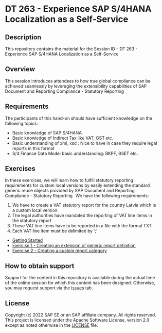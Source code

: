 # DT 263 - Experience SAP S/4HANA Localization as a Self-Service 

## Description

This repository contains the material for the Session ID - DT 263 - Experience SAP S/4HANA Localization as a Self-Service 

## Overview

This session introduces attendees to how true global compliance can be achieved seamlessly by leveraging the extensibility capabilities of SAP Document and Reporting Compliance - Statutory Reporting 

## Requirements

The participants of this hand-on should have sufficient knowledge on the following topics: 
- Basic knowledge of SAP S/4HANA 
- Basic knowledge of Indirect Tax like VAT, GST etc. 
- Basic understanding of xml, xsd : Nice to have in case they require legal reports in this format 
- S/4 Finance Data Model basic understanding: BKPF, BSET etc. 

## Exercises

In these exercises, we will learn how to fulfill statutory reporting requirements for custom local versions by easily extending the standard generic reuse objects provided by SAP Document and Reporting Compliance - Statutory Reporting   We have the following requirements:  

1. We have to create a VAT statutory report for the country Latvia which is a custom local version
2. The legal authorities have mandated the reporting of VAT line items in the statutory report
3. These VAT line items have to be reported in a file with the format TXT
4. Each VAT line item must be delimited by ';'

- [Getting Started](exercises/ex0/)
- [Exercise 1 - Creating an extension of generic report definition](exercises/ex1/)
- [Exercise 2 - Creating a custom report category](exercises/ex2/)


## How to obtain support

Support for the content in this repository is available during the actual time of the online session for which this content has been designed. Otherwise, you may request support via the [Issues](../../issues) tab.

## License
Copyright (c) 2022 SAP SE or an SAP affiliate company. All rights reserved. This project is licensed under the Apache Software License, version 2.0 except as noted otherwise in the [LICENSE](LICENSES/Apache-2.0.txt) file.
